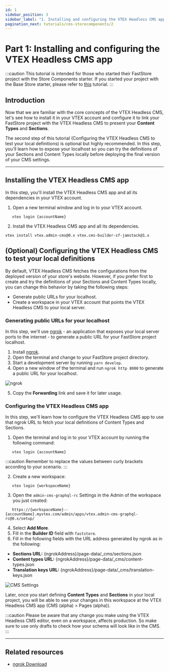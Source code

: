 ```yaml
---
id: 1
sidebar_position: 3
sidebar_label: "1. Installing and configuring the VTEX Headless CMS app"
pagination_next: tutorials/cms-storecomponents/2
---
```


# Part 1: Installing and configuring the VTEX Headless CMS app

:::caution
This tutorial is intended for those who started their FastStore project with the Store Components starter. If you started your project with the Base Store starter, please refer to [this](/tutorials/cms-overview) tutorial.
:::

## Introduction

Now that we are familiar with the core concepts of the VTEX Headless CMS, let's see how to install it in your VTEX account and configure it to link your FastStore project with the VTEX Headless CMS to present your **Content Types** and **Sections**.

The second step of this tutorial (Configuring the VTEX Headless CMS to test your local definitions​) is optional but highly recommended. In this step, you'll learn how to expose your localhost so you can try the definitions of your Sections and Content Types locally before deploying the final version of your CMS settings.

---

## Installing the VTEX Headless CMS app

In this step, you'll install the VTEX Headless CMS app and all its dependencies in your VTEX account.

1. Open a new terminal window and log in to your VTEX account.

```
   vtex login {accountName}
```

2. Install the VTEX Headless CMS app and all its dependencies.

```
vtex install vtex.admin-cms@0.x vtex.cms-builder-sf-jamstack@1.x
```

## (Optional) Configuring the VTEX Headless CMS to test your local definitions

By default, VTEX Headless CMS fetches the configurations from the deployed version of your store's website. However, if you prefer first to create and try the definitions of your Sections and Content Types locally, you can change this behavior by taking the following steps:

- Generate public URLs for your localhost.
- Create a workspace in your VTEX account that points the VTEX Headless CMS to your local server.

### Generating public URLs for your localhost

In this step, we'll use [ngrok](https://ngrok.com/) - an application that exposes your local server ports to the internet - to generate a public URL for your FastStore project localhost.

1. Install [ngrok](https://ngrok.com/download).
2. Open the terminal and change to your FastStore project directory.
3. Start a development server by running `yarn develop`.
4. Open a new window of the terminal and run `ngrok http 8000` to generate a public URL for your localhost.

![ngrok](https://vtexhelp.vtexassets.com/assets/docs/src/ngrok___b18d12281f9b12918ab8efc2d1badecf.jpg)

5. Copy the **Forwarding** link and save it for later usage.

### Configuring the VTEX Headless CMS app

In this step, we'll learn how to configure the VTEX Headless CMS app to use that ngrok URL to fetch your local definitions of Content Types and Sections.

1. Open the terminal and log in to your VTEX account by running the following command:

```
   vtex login {accountName}
```

:::caution
Remember to replace the values between curly brackets according to your scenario.
:::

2. Create a new workspace:

```
   vtex login {workspaceName}
```

3. Open the `admin-cms-graphql-rc` Settings in the Admin of the workspace you just created:

```
   https://{workspaceName}--{accountName}.myvtex.com/admin/apps/vtex.admin-cms-graphql-rc@0.x/setup/
```

4. Select **Add More**.
5. Fill in the **Builder ID** field with `faststore`.
6. Fill in the following fields with the URL address generated by ngrok as in the following:

- **Sections URL:** \{ngrokAddress}/page-data/\_cms/sections.json
- **Content types URL:** \{ngrokAddress}/page-data/\_cms/content-types.json
- **Translation keys URL:** \{ngrokAddress}/page-data/\_cms/translation-keys.json

![CMS Settings](https://vtexhelp.vtexassets.com/assets/docs/src/cms-settings___58d08fcee2200e3e9bb865a0d9e45ac9.png)

Later, once you start defining **Content Types** and **Sections** in your local project, you will be able to see your changes in this workspace at the VTEX Headless CMS app (CMS (alpha) > Pages (alpha)).

:::caution
Please be aware that any change you make using the VTEX Headless CMS editor, even on a workspace, affects production. So make sure to use only drafts to check how your schema will look like in the CMS.
:::

---

## Related resources

- [ngrok Download](https://ngrok.com/download)
